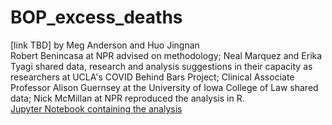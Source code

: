 # BOP_excess_deaths<br>

[link TBD] by Meg Anderson and Huo Jingnan<br>
Robert Benincasa at NPR advised on methodology; Neal Marquez and Erika Tyagi shared data, research and analysis suggestions in their capacity as researchers at UCLA's COVID Behind Bars Project; Clinical Associate Professor Alison Guernsey at the University of Iowa College of Law shared data; Nick McMillan at NPR reproduced the analysis in R.<br>
[Jupyter Notebook containing the analysis](https://github.com/NPR-investigations/BOP_all_cause_mortality/blob/main/20220303_BOP_standardized_mortality_count_for_sharing.ipynb)
